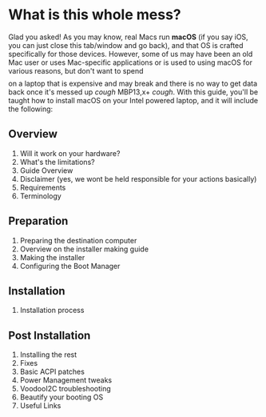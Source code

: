# What is this whole mess?

Glad you asked! As you may know, real Macs run **macOS** (if you say iOS, you can just close this tab/window and go back), and that OS is crafted specifically for those devices. However, some of us may have been an old Mac user or uses Mac-specific applications or is used to using macOS for various reasons, but don't want to spend $$$$ on a laptop that is expensive and may break and there is no way to get data back once it's messed up *cough* MBP13,x+ *cough*. With this guide, you'll be taught how to install macOS on your Intel powered laptop, and it will include the following:

## Overview

1. Will it work on your hardware?
2. What's the limitations?
3. Guide Overview
4. Disclaimer (yes, we wont be held responsible for your actions basically)
5. Requirements
6. Terminology

## Preparation

1. Preparing the destination computer
2. Overview on the installer making guide
3. Making the installer
4. Configuring the Boot Manager

## Installation

1. Installation process

## Post Installation

1. Installing the rest
2. Fixes
3. Basic ACPI patches
4. Power Management tweaks
5. VoodooI2C troubleshooting
6. Beautify your booting OS
7. Useful Links